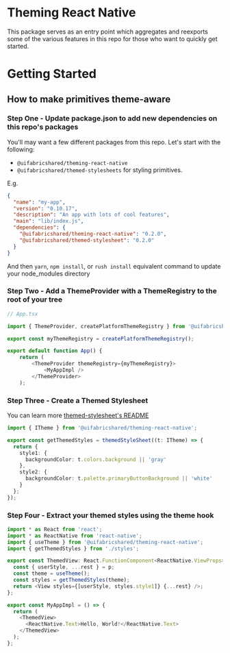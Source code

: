 # Theming React Native

This package serves as an entry point which aggregates and reexports some of the various features in this repo for those who want to quickly get started.

# Getting Started

## How to make primitives theme-aware

### Step One - Update package.json to add new dependencies on this repo's packages

You'll may want a few different packages from this repo. Let's start with the following:

- `@uifabricshared/theming-react-native`
- `@uifabricshared/themed-stylesheets` for styling primitives.

E.g.

```json
{
  "name": "my-app",
  "version": "0.10.17",
  "description": "An app with lots of cool features",
  "main": "lib/index.js",
  "dependencies": {
    "@uifabricshared/theming-react-native": "0.2.0",
    "@uifabricshared/themed-stylesheet": "0.2.0"
  }
}
```

And then `yarn`, `npm install`, or `rush install` equivalent command to update your node_modules directory

### Step Two - Add a ThemeProvider with a ThemeRegistry to the root of your tree

```typescript
// App.tsx

import { ThemeProvider, createPlatformThemeRegistry } from '@uifabricshared/theming-react-native';

export const myThemeRegistry = createPlatformThemeRegistry();

export default function App() {
    return (
        <ThemeProvider themeRegistry={myThemeRegistry}>
            <MyAppImpl />
        </ThemeProvider>
    );
```

### Step Three - Create a Themed Stylesheet

You can learn more [themed-stylesheet's README](https://github.com/microsoft/ui-fabric-react-native/tree/master/packages/themed-stylesheet)

```typescript
import { ITheme } from '@uifabricshared/theming-react-native';

export const getThemedStyles = themedStyleSheet((t: ITheme) => {
  return {
    style1: {
      backgroundColor: t.colors.background || 'gray'
    },
    style2: {
      backgroundColor: t.palette.primaryButtonBackground || 'white'
    }
  };
});
```

### Step Four - Extract your themed styles using the theme hook

```typescript
import * as React from 'react';
import * as ReactNative from 'react-native';
import { useTheme } from '@uifabricshared/theming-react-native';
import { getThemedStyles } from './styles';

export const ThemedView: React.FunctionComponent<ReactNative.ViewProps> = (p: ReactNative.ViewProps) => {
  const { userStyle, ...rest } = p;
  const theme = useTheme();
  const styles = getThemedStyles(theme);
  return <View styles={[userStyle, styles.style1]} {...rest} />;
};

export const MyAppImpl = () => {
  return (
    <ThemedView>
      <ReactNative.Text>Hello, World!</ReactNative.Text>
    </ThemedView>
  );
};
```
